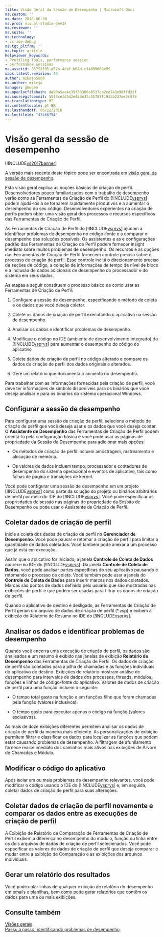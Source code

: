 ```yaml
---
title: Visão Geral da Sessão de Desempenho | Microsoft Docs
ms.custom: ''
ms.date: 2018-06-30
ms.prod: visual-studio-dev14
ms.reviewer: ''
ms.suite: ''
ms.technology:
- vs-ide-debug
ms.tgt_pltfrm: ''
ms.topic: article
helpviewer_keywords:
- Profiling Tools, performance session
- performance sessions
ms.assetid: 35752f95-a57a-4def-b64d-cf4899669e99
caps.latest.revision: 40
author: mikejo5000
ms.author: mikejo
manager: ghogen
ms.openlocfilehash: da90a5ae4e35f36306e8537ca2cd743e98ffd33f
ms.sourcegitcommit: 55f7ce2d5d2e458e35c45787f1935b237ee5c9f8
ms.translationtype: MT
ms.contentlocale: pt-BR
ms.lasthandoff: 08/22/2018
ms.locfileid: "47466754"
---
```

# <a name="performance-session-overview"></a>Visão geral da sessão de desempenho
[!INCLUDE[vs2017banner](../includes/vs2017banner.md)]

A versão mais recente deste tópico pode ser encontrada em [visão geral da sessão de desempenho](https://docs.microsoft.com/visualstudio/profiling/performance-session-overview).  
  
Esta visão geral explica as noções básicas de criação de perfil. Desenvolvedores pouco familiarizados com o trabalho de desempenho verão como as Ferramentas de Criação de Perfil do [!INCLUDE[vsprvs](../includes/vsprvs-md.md)] podem ajudá-los a se tornarem rapidamente produtivos e a aumentar o desempenho do seu código. Desenvolvedores experientes na criação de perfis podem obter uma visão geral dos processos e recursos específicos das Ferramentas de Criação de Perfil.  
  
 As Ferramentas de Criação de Perfil do [!INCLUDE[vsprvs](../includes/vsprvs-md.md)] ajudam a identificar problemas de desempenho no código-fonte e a comparar o desempenho das soluções possíveis. Os assistentes e as e configurações padrão das Ferramentas de Criação de Perfil podem fornecer insight imediato sobre muitos problemas de desempenho. Os recursos e as opções das Ferramentas de Criação de Perfil fornecem controle preciso sobre o processo de criação de perfil. Esse controle inclui o direcionamento preciso de seções de código, a coleção de informações de tempo de nível de bloco e a inclusão de dados adicionais de desempenho do processador e do sistema em seus dados.  
  
 As etapas a seguir constituem o processo básico de como usar as Ferramentas de Criação de Perfil:  
  
1.  Configure a sessão de desempenho, especificando o método de coleta e os dados que você deseja coletar.  
  
2.  Colete os dados de criação de perfil executando o aplicativo na sessão de desempenho.  
  
3.  Analisar os dados e identificar problemas de desempenho.  
  
4.  Modifique o código no IDE (ambiente de desenvolvimento integrado) do [!INCLUDE[vsprvs](../includes/vsprvs-md.md)] para aumentar o desempenho do código do aplicativo  
  
5.  Colete dados de criação de perfil no código alterado e compare os dados de criação de perfil dos dados originais e alterados.  
  
6.  Gere um relatório que documenta o aumento no desempenho.  
  
 Para trabalhar com as informações fornecidas pela criação de perfil, você deve ter informações de símbolo disponíveis para os binários que você deseja analisar e para os binários do sistema operacional Windows.  
  
## <a name="configure-the-performance-session"></a>Configurar a sessão de desempenho  
 Para configurar uma sessão de criação de perfil, selecione o método de criação de perfil que você deseja usar e os dados que você deseja coletar. O **Assistente de Desempenho** das Ferramentas de Criação de Perfil podem orientá-lo pela configuração básica e você pode usar as páginas de propriedade da Sessão de Desempenho para adicionar mais opções:  
  
-   Os métodos de criação de perfil incluem amostragem, rastreamento e alocação de memória.  
  
-   Os valores de dados incluem tempo, processador e contadores de desempenho do sistema operacional e eventos de aplicativo, tais como falhas de página e transições de kernel.  
  
 Você pode configurar uma sessão de desempenho em um projeto [!INCLUDE[vsprvs](../includes/vsprvs-md.md)] como parte da solução do projeto ou binários arbitrários de perfil por meio do IDE do [!INCLUDE[vsprvs](../includes/vsprvs-md.md)]. Você pode especificar as propriedades de sessão nas páginas de propriedade da Sessão de Desempenho ou pode usar o Assistente de Criação de Perfil.  
  
## <a name="collect-profiling-data"></a>Coletar dados de criação de perfil  
 Inicie a coleta dos dados de criação de perfil no **Gerenciador de Desempenho**. Você pode pausar e retomar a criação de perfil para limitar a quantidade de dados coletados. Você também pode anexar a um processo que já está em execução.  
  
 Assim que o aplicativo for iniciado, a janela **Controle de Coleta de Dados** aparece no IDE do [!INCLUDE[vsprvs](../includes/vsprvs-md.md)]. Da janela **Controle de Coleta de Dados**, você pode analisar partes específicas do seu aplicativo pausando e retomando o processo de coleta. Você também pode usar a janela do **Controle de Coleta de Dados** para inserir marcas nos dados coletados. Marcas são pontos de dados definido pelo usuário que são mostradas nas exibições de perfil e que podem ser usadas para filtrar os dados de criação de perfil.  
  
 Quando o aplicativo de destino é desligado, as Ferramentas de Criação de Perfil geram um arquivo de dados de criação de perfil (*.vsp) e exibem a exibição do Relatório de Resumo no IDE do [!INCLUDE[vsprvs](../includes/vsprvs-md.md)].  
  
## <a name="analyze-the-data-and-identify-performance-issues"></a>Analisar os dados e identificar problemas de desempenho  
 Quando você encerra uma execução de criação de perfil, os dados são analisados e um resumo é exibido nas janelas de exibição **Relatório de Desempenho** das Ferramentas de Criação de Perfil. Os dados de criação de perfil são coletados para a pilha de chamadas e as funções individuais do aplicativo de destino. Exibições de relatório mostram análise de desempenho para intervalos de dados dos processos, threads, módulos, funções e linhas de código-fonte do aplicativo. Valores de dados de criação de perfil para uma função incluem o seguinte:  
  
-   O tempo total gasto na função e em funções filho que foram chamadas pela função (valores inclusivos).  
  
-   O tempo gasto para executar apenas o código na função (valores exclusivos).  
  
 As mais de doze exibições diferentes permitem analisar os dados de criação de perfil da maneira mais eficiente. As personalizações de exibição permitem filtrar e classificar os dados para localizar as funções que podem estar causando problemas de desempenho. A filtragem de afunilamento fornece realce imediato dos caminhos mais ativos nas exibições de Árvore de Chamadas e Módulo.  
  
## <a name="modify-the-application-code"></a>Modificar o código do aplicativo  
 Após isolar um ou mais problemas de desempenho relevantes, você pode modificar o código usando o IDE do [!INCLUDE[vsprvs](../includes/vsprvs-md.md)] e, em seguida, coletar dados de criação de perfil para suas alterações.  
  
## <a name="collect-profiling-data-again-and-compare-the-data-between-the-profiling-runs"></a>Coletar dados de criação de perfil novamente e comparar os dados entre as execuções de criação de perfil  
 A Exibição de Relatório de Comparação de Ferramentas de Criação de Perfil exibem a diferença no desempenho do módulo, função ou linha entre os dois arquivos de dados de criação de perfil selecionados. Você pode especificar os valores de dados de criação de perfil que deseja comparar e mudar entre a exibição de Comparação e as exibições dos arquivos individuais.  
  
## <a name="generate-a-report-of-the-results"></a>Gerar um relatório dos resultados  
 Você pode colar linhas de qualquer exibição de relatório de desempenho em emails e planilhas, bem como pode gerar relatórios que contêm os dados para uma ou mais exibições.  
  
## <a name="see-also"></a>Consulte também  
 [Visões gerais](../profiling/overviews-performance-tools.md)   
 [Passo a passo: identificando problemas de desempenho](../profiling/walkthrough-identifying-performance-problems.md)



